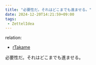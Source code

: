 ```yaml
---
title: "必要性だ。それはどこまでも進ませる。"
date: 2024-12-20T14:21:59+09:00
tags:
 - ZettelIdea
---
```

relation:
 - [rTakame](../Novels/NovelClean/ナカリア/設定/登場人物/語録/高目録.md)

必要性だ。それはどこまでも進ませる。